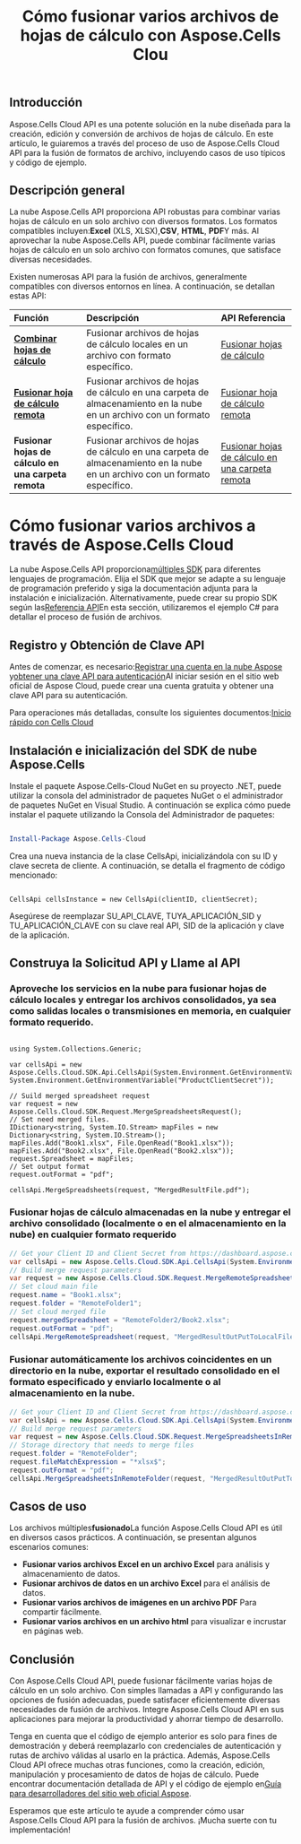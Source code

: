 ﻿---
title: Cómo fusionar varios archivos de hojas de cálculo con Aspose.Cells Clou
linktitle: Cómo fusionar varios archivos de hojas de cálculo
type: docs
url: /es/how-to-merge-multiple-files
description: Cómo fusionar varios archivos de hojas de cálculo con Aspose.Cells Cloud
weight: 10
kwords: Excel, Office Cloud, REST API, Hoja de cálculo, PDF, CSV, Json, Markdown, Cómo fusionar varios archivos a través de Aspose.Cells Cloud
---
## Introducción

Aspose.Cells Cloud API es una potente solución en la nube diseñada para la creación, edición y conversión de archivos de hojas de cálculo. En este artículo, le guiaremos a través del proceso de uso de Aspose.Cells Cloud API para la fusión de formatos de archivo, incluyendo casos de uso típicos y código de ejemplo.

## Descripción general

 La nube Aspose.Cells API proporciona API robustas para combinar varias hojas de cálculo en un solo archivo con diversos formatos. Los formatos compatibles incluyen:**Excel** (XLS, XLSX),**CSV**, **HTML**, **PDF**Y más. Al aprovechar la nube Aspose.Cells API, puede combinar fácilmente varias hojas de cálculo en un solo archivo con formatos comunes, que satisface diversas necesidades.

Existen numerosas API para la fusión de archivos, generalmente compatibles con diversos entornos en línea. A continuación, se detallan estas API:

| Función| Descripción| API Referencia|
|:------------------------- |:------------------------- |:------------------------- |
|**[Combinar hojas de cálculo](https://docs.aspose.cloud/cells/merge-spreadsheets/)** |Fusionar archivos de hojas de cálculo locales en un archivo con formato específico.|[Fusionar hojas de cálculo](https://reference.aspose.cloud/cells/?urls.primaryName=API+v4#/DataProcessing/MergeSpreadsheets) |
|**[Fusionar hoja de cálculo remota](https://docs.aspose.cloud/cells/merge-remote-spreadsheet/)** | Fusionar archivos de hojas de cálculo en una carpeta de almacenamiento en la nube en un archivo con un formato específico.|[Fusionar hoja de cálculo remota](https://reference.aspose.cloud/cells/?urls.primaryName=API+v4#/DataProcessing/MergeRemoteSpreadsheet) |
|**Fusionar hojas de cálculo en una carpeta remota** | Fusionar archivos de hojas de cálculo en una carpeta de almacenamiento en la nube en un archivo con un formato específico.|[Fusionar hojas de cálculo en una carpeta remota](https://reference.aspose.cloud/cells/?urls.primaryName=API+v4#/DataProcessing/MergeSpreadsheetsInRemoteFolder) |

# Cómo fusionar varios archivos a través de Aspose.Cells Cloud

 La nube Aspose.Cells API proporciona[múltiples SDK](https://github.com/aspose-cells-cloud) para diferentes lenguajes de programación. Elija el SDK que mejor se adapte a su lenguaje de programación preferido y siga la documentación adjunta para la instalación e inicialización. Alternativamente, puede crear su propio SDK según las[Referencia API](https://reference.aspose.cloud/cells/)En esta sección, utilizaremos el ejemplo C# para detallar el proceso de fusión de archivos.

## Registro y Obtención de Clave API

Antes de comenzar, es necesario:[Registrar una cuenta en la nube Aspose](https://id.containerize.com/signup) y[obtener una clave API para autenticación](https://dashboard.aspose.cloud/applications)Al iniciar sesión en el sitio web oficial de Aspose Cloud, puede crear una cuenta gratuita y obtener una clave API para su autenticación.

 Para operaciones más detalladas, consulte los siguientes documentos:[Inicio rápido con Cells Cloud](https://docs.aspose.cloud/cells/quickstart/)

## Instalación e inicialización del SDK de nube Aspose.Cells

Instale el paquete Aspose.Cells-Cloud NuGet en su proyecto .NET, puede utilizar la consola del administrador de paquetes NuGet o el administrador de paquetes NuGet en Visual Studio.
A continuación se explica cómo puede instalar el paquete utilizando la Consola del Administrador de paquetes:

```Powershell

Install-Package Aspose.Cells-Cloud

```

Crea una nueva instancia de la clase CellsApi, inicializándola con su ID y clave secreta de cliente. A continuación, se detalla el fragmento de código mencionado:

```CSharp

CellsApi cellsInstance = new CellsApi(clientID, clientSecret);

```

Asegúrese de reemplazar SU_API_CLAVE, TUYA_APLICACIÓN_SID y TU_APLICACIÓN_CLAVE con su clave real API, SID de la aplicación y clave de la aplicación.

## Construya la Solicitud API y Llame al API

### Aproveche los servicios en la nube para fusionar hojas de cálculo locales y entregar los archivos consolidados, ya sea como salidas locales o transmisiones en memoria, en cualquier formato requerido.

```CSharp

using System.Collections.Generic;

var cellsApi = new Aspose.Cells.Cloud.SDK.Api.CellsApi(System.Environment.GetEnvironmentVariable("ProductClientId"), System.Environment.GetEnvironmentVariable("ProductClientSecret"));

// Suild merged spreadsheet request
var request = new Aspose.Cells.Cloud.SDK.Request.MergeSpreadsheetsRequest();
// Set need merged files.
IDictionary<string, System.IO.Stream> mapFiles = new Dictionary<string, System.IO.Stream>();
mapFiles.Add("Book1.xlsx", File.OpenRead("Book1.xlsx"));
mapFiles.Add("Book2.xlsx", File.OpenRead("Book2.xlsx"));
request.Spreadsheet = mapFiles;
// Set output format
request.outFormat = "pdf";

cellsApi.MergeSpreadsheets(request, "MergedResultFile.pdf");

```

### Fusionar hojas de cálculo almacenadas en la nube y entregar el archivo consolidado (localmente o en el almacenamiento en la nube) en cualquier formato requerido

```C#
// Get your Client ID and Client Secret from https://dashboard.aspose.cloud (free registration is required).
var cellsApi = new Aspose.Cells.Cloud.SDK.Api.CellsApi(System.Environment.GetEnvironmentVariable("ProductClientId"), System.Environment.GetEnvironmentVariable("ProductClientSecret"));
// Build merge request parameters 
var request = new Aspose.Cells.Cloud.SDK.Request.MergeRemoteSpreadsheetRequest();
// Set cloud main file
request.name = "Book1.xlsx";
request.folder = "RemoteFolder1";
// Set cloud merged file
request.mergedSpreadsheet = "RemoteFolder2/Book2.xlsx";
request.outFormat = "pdf";
cellsApi.MergeRemoteSpreadsheet(request, "MergedResultOutPutToLocalFile.pdf");
```

### Fusionar automáticamente los archivos coincidentes en un directorio en la nube, exportar el resultado consolidado en el formato especificado y enviarlo localmente o al almacenamiento en la nube.

```csharp
// Get your Client ID and Client Secret from https://dashboard.aspose.cloud (free registration is required).
var cellsApi = new Aspose.Cells.Cloud.SDK.Api.CellsApi(System.Environment.GetEnvironmentVariable("ProductClientId"), System.Environment.GetEnvironmentVariable("ProductClientSecret"));
// Build merge request parameters 
var request = new Aspose.Cells.Cloud.SDK.Request.MergeSpreadsheetsInRemoteFolderRequest();
// Storage directory that needs to merge files
request.folder = "RemoteFolder";
request.fileMatchExpression = "*xlsx$";
request.outFormat = "pdf";
cellsApi.MergeSpreadsheetsInRemoteFolder(request, "MergedResultOutPutToLocalFile.pdf");
```

## Casos de uso

 Los archivos múltiples**fusionado**La función Aspose.Cells Cloud API es útil en diversos casos prácticos. A continuación, se presentan algunos escenarios comunes:

- **Fusionar varios archivos Excel en un archivo Excel** para análisis y almacenamiento de datos.
- **Fusionar archivos de datos en un archivo Excel** para el análisis de datos.
- **Fusionar varios archivos de imágenes en un archivo PDF** Para compartir fácilmente.
- **Fusionar varios archivos en un archivo html** para visualizar e incrustar en páginas web.

## Conclusión

Con Aspose.Cells Cloud API, puede fusionar fácilmente varias hojas de cálculo en un solo archivo. Con simples llamadas a API y configurando las opciones de fusión adecuadas, puede satisfacer eficientemente diversas necesidades de fusión de archivos. Integre Aspose.Cells Cloud API en sus aplicaciones para mejorar la productividad y ahorrar tiempo de desarrollo.

Tenga en cuenta que el código de ejemplo anterior es solo para fines de demostración y deberá reemplazarlo con credenciales de autenticación y rutas de archivo válidas al usarlo en la práctica. Además, Aspose.Cells Cloud API ofrece muchas otras funciones, como la creación, edición, manipulación y procesamiento de datos de hojas de cálculo. Puede encontrar documentación detallada de API y el código de ejemplo en[Guía para desarrolladores del sitio web oficial Aspose](/developer-guide/).

Esperamos que este artículo te ayude a comprender cómo usar Aspose.Cells Cloud API para la fusión de archivos. ¡Mucha suerte con tu implementación!
